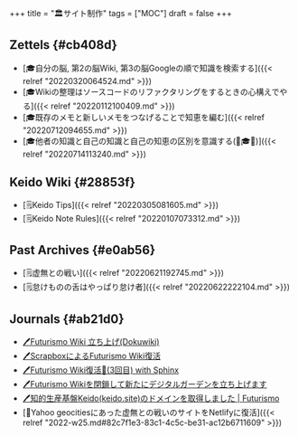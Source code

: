 +++
title = "🏛サイト制作"
tags = ["MOC"]
draft = false
+++

## Zettels {#cb408d}

-   [🎓自分の脳, 第2の脳Wiki, 第3の脳Googleの順で知識を検索する]({{< relref "20220320064524.md" >}})
-   [🎓Wikiの整理はソースコードのリファクタリングをするときの心構えでやる]({{< relref "20220112100409.md" >}})
-   [🎓既存のメモと新しいメモをつなげることで知恵を編む]({{< relref "20220712094655.md" >}})
-   [🎓他者の知識と自己の知識と自己の知恵の区別を意識する(📝🎓🦊)]({{< relref "20220714113240.md" >}})


## Keido Wiki {#28853f}

-   [🗒Keido Tips]({{< relref "20220305081605.md" >}})
-   [🗒Keido Note Rules]({{< relref "20220107073312.md" >}})


## Past Archives {#e0ab56}

-   [🗒虚無との戦い]({{< relref "20220621192745.md" >}})
-   [🗒怠けものの舌はやっぱり怠け者]({{< relref "20220622222104.md" >}})


## Journals {#ab21d0}

-   [🖊Futurismo Wiki 立ち上げ(Dokuwiki)](https://futurismo.biz/archives/2500/)
-   [🖊ScrapboxによるFuturismo Wiki復活](https://futurismo.biz/archives/6912/)
-   [🖊Futurismo Wiki復活🎉(3回目) with Sphinx](https://futurismo.biz/restart-futurismo-wiki-3th-2021/)
-   [🖊Futurismo Wikiを閉鎖して新たにデジタルガーデンを立ち上げます](https://futurismo.biz/close-futurismo-wiki-3th-2022/)
-   [🖊知的生産基盤Keido(keido.site)のドメインを取得しました | Futurismo](https://futurismo.biz/domain-acquisition-for-keido-site/)
-   [💭Yahoo geocitiesにあった虚無との戦いのサイトをNetlifyに復活]({{< relref "2022-w25.md#82c7f1e3-83c1-4c5c-be31-ac12b6711609" >}})
